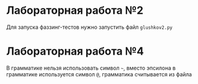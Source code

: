 # Лабораторная работа №2
Для запуска фаззинг-тестов нужно запустить файл `glushkov2.py`

# Лабораторная работа №4
В грамматике нельзя использовать символ `~`, вместо эпсилона в грамматике используется символ `@`, грамматика считывается из файла
